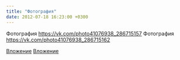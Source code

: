 ```yaml
---
title: "Фотография"
date: 2012-07-18 16:23:00 +0300
---
```


Фотография
https://vk.com/photo41076938_286715157
Фотография
https://vk.com/photo41076938_286715162

[Вложение](https://vk.com/photo41076938_286715157)
[Вложение](https://vk.com/photo41076938_286715162)
